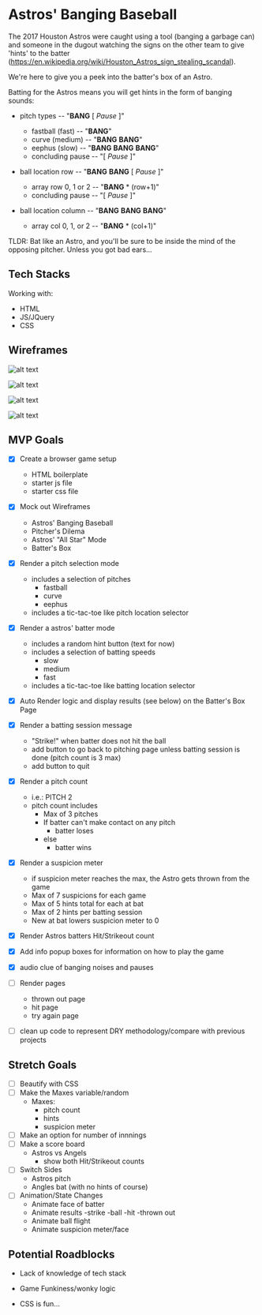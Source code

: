 # Astros' Banging Baseball
The 2017 Houston Astros were caught using a tool (banging a garbage can) and someone in the dugout watching the signs on the other team to give 'hints' to the batter (https://en.wikipedia.org/wiki/Houston_Astros_sign_stealing_scandal).

We're here to give you a peek into the batter's box of an Astro.

Batting for the Astros means you will get hints in the form of banging sounds:
- pitch types -- "**BANG** [ _Pause_ ]"
    - fastball (fast) -- "**BANG**"
    - curve (medium) -- "**BANG** **BANG**"
    - eephus (slow) -- "**BANG** **BANG** **BANG**"
    - concluding pause -- "[ _Pause_ ]"
    
- ball location row -- "**BANG** **BANG** [ _Pause_ ]"
    - array row 0, 1 or 2 -- "**BANG** * (row+1)"
    - concluding pause -- "[ _Pause_ ]"
- ball location column -- "**BANG** **BANG** **BANG**"
    - array col 0, 1, or 2 -- "**BANG** * (col+1)"

TLDR: Bat like an Astro, and you'll be sure to be inside the mind of the opposing pitcher. Unless you got bad ears...

## Tech Stacks
Working with:
- HTML
- JS/JQuery
- CSS

## Wireframes
![alt text](https://drive.google.com/uc?export=view&id=1OxWHNFeMNl161FzczME-c7YL8TQHiSfN)

![alt text](https://drive.google.com/uc?export=view&id=1WFvXNWHznK7thq67muDBm8p_FJtIjfjU)

![alt text](https://drive.google.com/uc?export=view&id=1srM7AZ7XiPPxUq-q4wnqlRhjTyhRrmsp)

![alt text](https://drive.google.com/uc?export=view&id=1AioqRV24DC-nl0hK0nsWV-2f3P6fVjA8)

## MVP Goals
- [X] Create a browser game setup
    - HTML boilerplate
    - starter js file
    - starter css file
- [X] Mock out Wireframes
    - Astros' Banging Baseball
    - Pitcher's Dilema
    - Astros' "All Star" Mode
    - Batter's Box
- [X] Render a pitch selection mode
    - includes a selection of pitches
        - fastball
        - curve
        - eephus
    - includes a tic-tac-toe like pitch location selector
- [X] Render a astros' batter mode
    - includes a random hint button (text for now)
    - includes a selection of batting speeds
        - slow
        - medium
        - fast
    - includes a tic-tac-toe like batting location selector
- [X] Auto Render logic and display results (see below) on the Batter's Box Page
- [X] Render a batting session message
    - "Strike!" when batter does not hit the ball
    - add button to go back to pitching page unless batting session is done (pitch count is 3 max)
    - add button to quit
- [X] Render a pitch count
    - i.e.: PITCH 2
    - pitch count includes
        - Max of 3 pitches
        - If batter can't make contact on any pitch
            - batter loses
        - else
            - batter wins
- [X] Render a suspicion meter
    - if suspicion meter reaches the max, the Astro gets thrown from the game
    - Max of 7 suspicions for each game
    - Max of 5 hints total for each at bat
    - Max of 2 hints per batting session
    - New at bat lowers suspicion meter to 0
- [X] Render Astros batters Hit/Strikeout count
- [X] Add info popup boxes for information on how to play the game
- [X] audio clue of banging noises and pauses
- [ ] Render pages
    - thrown out page
    - hit page
    - try again page
- [ ] clean up code to represent DRY methodology/compare with previous projects


## Stretch Goals
- [ ] Beautify with CSS
- [ ] Make the Maxes variable/random
    - Maxes:
        - pitch count
        - hints
        - suspicion meter
- [ ] Make an option for number of innnings
- [ ] Make a score board
    - Astros vs Angels
        - show both Hit/Strikeout counts
- [ ] Switch Sides
    - Astros pitch
    - Angles bat (with no hints of course)
- [ ] Animation/State Changes
    - Animate face of batter
    - Animate results
        -strike
        -ball
        -hit
        -thrown out
    - Animate ball flight
    - Animate suspicion meter/face

## Potential Roadblocks
- Lack of knowledge of tech stack
- Game Funkiness/wonky logic

- CSS is fun...